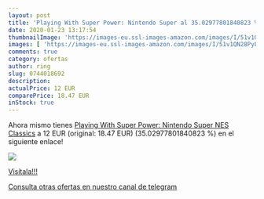 ```yaml
---
layout: post
title: 'Playing With Super Power: Nintendo Super al 35.02977801840823 % de descuento'
date: 2020-01-23 13:17:54
thumbnailImage: 'https://images-eu.ssl-images-amazon.com/images/I/51v1QN28PyL._SL200_.jpg'
images: [ 'https://images-eu.ssl-images-amazon.com/images/I/51v1QN28PyL._SL200_.jpg' ]
comments: true
category: ofertas
author: ring
slug: 0744018692
description:
actualPrice: 12 EUR
comparePrice: 18.47 EUR
inStock: true
---
```


Ahora mismo tienes [Playing With Super Power: Nintendo Super NES Classics](https://www.amazon.com/dp/0744018692/?tag=redken08-20) a 12 EUR (original: 18.47 EUR) (35.02977801840823 %) en el siguiente enlace!

[![](https://images-eu.ssl-images-amazon.com/images/I/51v1QN28PyL._SL200_.jpg)](https://www.amazon.com/dp/0744018692/?tag=redken08-20)

[Visítala!!!](https://www.amazon.com/dp/0744018692/?tag=redken08-20)

[Consulta otras ofertas en nuestro canal de telegram](https://t.me/s/ofertas25)
